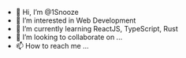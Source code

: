 - 👋 Hi, I’m @1Snooze
- 👀 I’m interested in Web Development
- 🌱 I’m currently learning ReactJS, TypeScript, Rust
- 💞️ I’m looking to collaborate on ...
- 📫 How to reach me ...

<!---
1Snooze/1Snooze is a ✨ special ✨ repository because its `README.md` (this file) appears on your GitHub profile.
You can click the Preview link to take a look at your changes.
--->
